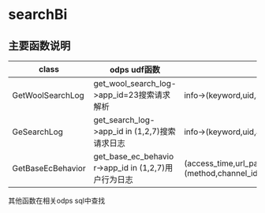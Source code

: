 # searchBi
## 主要函数说明

| class | odps udf函数 | 说明 | 
| ------ | ------ | ------ |
| GetWoolSearchLog | get_wool_search_log->app_id=23搜索请求解析 | info->(keyword,uid,search_type,platform,search_count,search_result,adzone_id,page_idnex,sort_type,position,app_id,version) |
| GeSearchLog | get_search_log->app_id in (1,2,7)搜索请求日志 | info->(keyword,uid,app_id,post_type,pid_type,platform,search_result) |
| GetBaseEcBehavior | get_base_ec_behavior->app_id in (1,2,7)用户行为日志 | (access_time,url_param,request_body,method)->(method,channel_id,action,platform,request_uri,title,app_id,authorization,brand_area_id,uid,ua,os_version,ot,mac,imei,apn,idfa,adzone_id,version,path,ip,device_id,origin,bundle_id,tbuid,accesss_time,keyword,os,item_id,pid,exposure_time) |

其他函数在相关odps sql中查找
